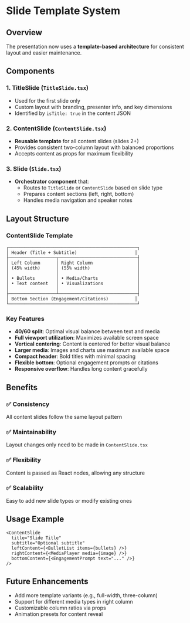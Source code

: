 # Slide Template System

## Overview
The presentation now uses a **template-based architecture** for consistent layout and easier maintenance.

## Components

### 1. **TitleSlide** (`TitleSlide.tsx`)
- Used for the first slide only
- Custom layout with branding, presenter info, and key dimensions
- Identified by `isTitle: true` in the content JSON

### 2. **ContentSlide** (`ContentSlide.tsx`)
- **Reusable template** for all content slides (slides 2+)
- Provides consistent two-column layout with balanced proportions
- Accepts content as props for maximum flexibility

### 3. **Slide** (`Slide.tsx`)
- **Orchestrator component** that:
  - Routes to `TitleSlide` or `ContentSlide` based on slide type
  - Prepares content sections (left, right, bottom)
  - Handles media navigation and speaker notes

## Layout Structure

### ContentSlide Template
```
┌─────────────────────────────────────────────────┐
│ Header (Title + Subtitle)                      │
├──────────────────┬──────────────────────────────┤
│ Left Column      │ Right Column                 │
│ (45% width)      │ (55% width)                  │
│                  │                              │
│ • Bullets        │ • Media/Charts               │
│ • Text content   │ • Visualizations             │
│                  │                              │
├──────────────────┴──────────────────────────────┤
│ Bottom Section (Engagement/Citations)          │
└─────────────────────────────────────────────────┘
```

### Key Features
- **40/60 split**: Optimal visual balance between text and media
- **Full viewport utilization**: Maximizes available screen space
- **Vertical centering**: Content is centered for better visual balance
- **Larger media**: Images and charts use maximum available space
- **Compact header**: Bold titles with minimal spacing
- **Flexible bottom**: Optional engagement prompts or citations
- **Responsive overflow**: Handles long content gracefully

## Benefits

### ✅ Consistency
All content slides follow the same layout pattern

### ✅ Maintainability
Layout changes only need to be made in `ContentSlide.tsx`

### ✅ Flexibility
Content is passed as React nodes, allowing any structure

### ✅ Scalability
Easy to add new slide types or modify existing ones

## Usage Example

```tsx
<ContentSlide
  title="Slide Title"
  subtitle="Optional subtitle"
  leftContent={<BulletList items={bullets} />}
  rightContent={<MediaPlayer media={image} />}
  bottomContent={<EngagementPrompt text="..." />}
/>
```

## Future Enhancements

- Add more template variants (e.g., full-width, three-column)
- Support for different media types in right column
- Customizable column ratios via props
- Animation presets for content reveal
